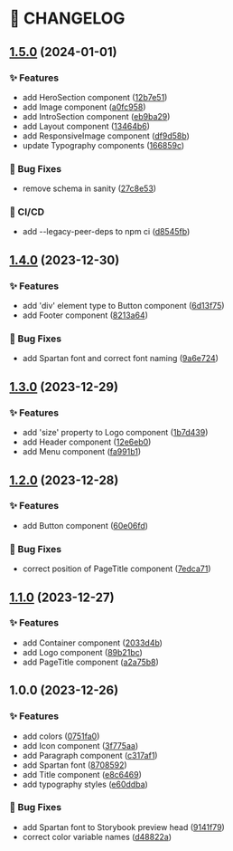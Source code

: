 # 🚦 CHANGELOG

## [1.5.0](https://github.com/HanSeongLee/arch-studio-multi-page-website/compare/v1.4.0...v1.5.0) (2024-01-01)


### ✨ Features

* add HeroSection component ([12b7e51](https://github.com/HanSeongLee/arch-studio-multi-page-website/commit/12b7e5145161d51f48faac1c132b6624ebdf81c5))
* add Image component ([a0fc958](https://github.com/HanSeongLee/arch-studio-multi-page-website/commit/a0fc958d9a9ae506f59a9539eea858621226335a))
* add IntroSection component ([eb9ba29](https://github.com/HanSeongLee/arch-studio-multi-page-website/commit/eb9ba296328c2c4e440ad7fd0d156c3b8d9044ee))
* add Layout component ([13464b6](https://github.com/HanSeongLee/arch-studio-multi-page-website/commit/13464b69de761b3cb4305e4a32ad695f3c2a23ca))
* add ResponsiveImage component ([df9d58b](https://github.com/HanSeongLee/arch-studio-multi-page-website/commit/df9d58be6cc28affb7e3d659695bef7661362e27))
* update Typography components ([166859c](https://github.com/HanSeongLee/arch-studio-multi-page-website/commit/166859c70588e9bf65a8b0e3b4c2830d47ba0566))


### 🐛 Bug Fixes

* remove schema in sanity ([27c8e53](https://github.com/HanSeongLee/arch-studio-multi-page-website/commit/27c8e53ae4eb83a75f5bb6e6e5ef1f9a562a3e41))


### 💫 CI/CD

* add --legacy-peer-deps to npm ci ([d8545fb](https://github.com/HanSeongLee/arch-studio-multi-page-website/commit/d8545fb8300ff167759e29bb558b5c236850badd))

## [1.4.0](https://github.com/HanSeongLee/arch-studio-multi-page-website/compare/v1.3.0...v1.4.0) (2023-12-30)


### ✨ Features

* add 'div' element type to Button component ([6d13f75](https://github.com/HanSeongLee/arch-studio-multi-page-website/commit/6d13f753bb25cecc74ca806be8aacd605199852a))
* add Footer component ([8213a64](https://github.com/HanSeongLee/arch-studio-multi-page-website/commit/8213a64768281c27b510cb596500829c4c7ec872))


### 🐛 Bug Fixes

* add Spartan font and correct font naming ([9a6e724](https://github.com/HanSeongLee/arch-studio-multi-page-website/commit/9a6e72463d0bf2c0049a73d347ca91f7f767c0f1))

## [1.3.0](https://github.com/HanSeongLee/arch-studio-multi-page-website/compare/v1.2.0...v1.3.0) (2023-12-29)


### ✨ Features

* add 'size' property to Logo component ([1b7d439](https://github.com/HanSeongLee/arch-studio-multi-page-website/commit/1b7d439ee833a1fe5d0da464c85d2ac037f862c7))
* add Header component ([12e6eb0](https://github.com/HanSeongLee/arch-studio-multi-page-website/commit/12e6eb05a644a34189f4820821efbfa3f380a1d4))
* add Menu component ([fa991b1](https://github.com/HanSeongLee/arch-studio-multi-page-website/commit/fa991b1df88f65e6d764fbeaf901974696027d41))

## [1.2.0](https://github.com/HanSeongLee/arch-studio-multi-page-website/compare/v1.1.0...v1.2.0) (2023-12-28)


### ✨ Features

* add Button component ([60e06fd](https://github.com/HanSeongLee/arch-studio-multi-page-website/commit/60e06fd2fa2b397cfbc5742edd191991ffde79cc))


### 🐛 Bug Fixes

* correct position of PageTitle component ([7edca71](https://github.com/HanSeongLee/arch-studio-multi-page-website/commit/7edca7146c337aee9d46489ab891bb9d562e9d5a))

## [1.1.0](https://github.com/HanSeongLee/arch-studio-multi-page-website/compare/v1.0.0...v1.1.0) (2023-12-27)


### ✨ Features

* add Container component ([2033d4b](https://github.com/HanSeongLee/arch-studio-multi-page-website/commit/2033d4b4971ff9eea802cb78dc4eeda9f7d46d97))
* add Logo component ([89b21bc](https://github.com/HanSeongLee/arch-studio-multi-page-website/commit/89b21bc194e51ae7e31ec7f80de5987210558794))
* add PageTitle component ([a2a75b8](https://github.com/HanSeongLee/arch-studio-multi-page-website/commit/a2a75b8b8df2e33059b03466dd0daff734981eb1))

## 1.0.0 (2023-12-26)


### ✨ Features

* add colors ([0751fa0](https://github.com/HanSeongLee/arch-studio-multi-page-website/commit/0751fa0d82404c4e273b5df360eb0c3ee108429b))
* add Icon component ([3f775aa](https://github.com/HanSeongLee/arch-studio-multi-page-website/commit/3f775aad65d0c000f3640bd80e26398a883f54d9))
* add Paragraph component ([c317af1](https://github.com/HanSeongLee/arch-studio-multi-page-website/commit/c317af103be77fa078e9fc1857eaaa27d676ecdf))
* add Spartan font ([8708592](https://github.com/HanSeongLee/arch-studio-multi-page-website/commit/8708592514ef662bb9eddd5323349b0c416f6662))
* add Title component ([e8c6469](https://github.com/HanSeongLee/arch-studio-multi-page-website/commit/e8c6469b6a8547292243b6cf4e05209f72271a8d))
* add typography styles ([e60ddba](https://github.com/HanSeongLee/arch-studio-multi-page-website/commit/e60ddba194bfe29c44cb45db0a73d0f3efb7220c))


### 🐛 Bug Fixes

* add Spartan font to Storybook preview head ([9141f79](https://github.com/HanSeongLee/arch-studio-multi-page-website/commit/9141f79d5ca59f9ef9eef09f17002d920e3cb1e0))
* correct color variable names ([d48822a](https://github.com/HanSeongLee/arch-studio-multi-page-website/commit/d48822a82197f302a6f775612fe5c0c429499015))
